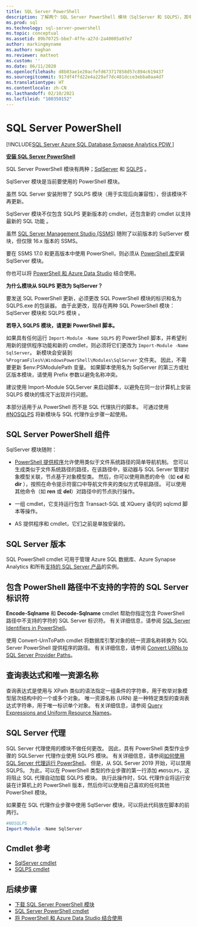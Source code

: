 ```yaml
---
title: SQL Server PowerShell
description: 了解两个 SQL Server PowerShell 模块（SqlServer 和 SQLPS），其中包括 PowerShell 提供程序和 cmdlet。
ms.prod: sql
ms.technology: sql-server-powershell
ms.topic: conceptual
ms.assetid: 89b70725-bbe7-4ffe-a27d-2a40005a97e7
author: markingmyname
ms.author: maghan
ms.reviewer: matteot
ms.custom: ''
ms.date: 06/11/2020
ms.openlocfilehash: d8b03ae1e20acfefd673717858d57c894c619437
ms.sourcegitcommit: 917df4ffd22e4a229af7dc481dcce3ebba0aa4d7
ms.translationtype: HT
ms.contentlocale: zh-CN
ms.lasthandoff: 02/10/2021
ms.locfileid: "100350152"
---
```

# <a name="sql-server-powershell"></a>SQL Server PowerShell

[!INCLUDE[SQL Server Azure SQL Database Synapse Analytics PDW ](../includes/applies-to-version/sql-asdb-asdbmi-asa-pdw.md)]

**[安装 SQL Server PowerShell](download-sql-server-ps-module.md)**

SQL Server PowerShell 模块有两种；[SqlServer](/powershell/module/sqlserver) 和 [SQLPS](/powershell/module/sqlps) 。

SqlServer 模块是当前要使用的 PowerShell 模块。

虽然 SQL Server 安装附带了 SQLPS 模块（用于实现后向兼容性），但该模块不再更新。

SqlServer 模块不仅包含 SQLPS 更新版本的 cmdlet，还包含新的 cmdlet 以支持最新的 SQL 功能 。

虽然 [SQL Server Management Studio (SSMS)](../ssms/download-sql-server-management-studio-ssms.md) 随附了以前版本的 SqlServer 模块，但仅限 16.x 版本的 SSMS。

要在 SSMS 17.0 和更高版本中使用 PowerShell，则必须从 [PowerShell 库](https://www.powershellgallery.com/packages/SqlServer)安装 SqlServer 模块。

你也可以将 [PowerShell 和 Azure Data Studio](../azure-data-studio/extensions/powershell-extension.md) 结合使用。

**为什么模块从 SQLPS 更改为 SqlServer？**

要发送 SQL PowerShell 更新，必须更改 SQL PowerShell 模块的标识和名为 SQLPS.exe 的包装器。 由于此更改，现存在两种 SQL PowerShell 模块：SqlServer 模块和 SQLPS 模块 。  

**若导入 SQLPS 模块，请更新 PowerShell 脚本。**

如果具有任何运行 `Import-Module -Name SQLPS` 的 PowerShell 脚本，并希望利用新的提供程序功能和新的 cmdlet，则必须将它们更改为 `Import-Module -Name SqlServer`。 新模块会安装到 `%ProgramFiles%\WindowsPowerShell\Modules\SqlServer` 文件夹。 因此，不需要更新 $env:PSModulePath 变量。 如果脚本使用名为 SqlServer 的第三方或社区版本模块，请使用 Prefix 参数以避免名称冲突。

建议使用 Import-Module SQLServer 来启动脚本，以避免在同一台计算机上安装 SQLPS 模块的情况下出现并行问题。

本部分适用于从 PowerShell 而不是 SQL 代理执行的脚本。 可通过使用 [#NOSQLPS](#sql-server-agent) 将新模块与 SQL 代理作业步骤一起使用。

## <a name="sql-server-powershell-components"></a>SQL Server PowerShell 组件

SqlServer 模块随附：

- [PowerShell 提供程序](/powershell/module/microsoft.powershell.core/about/about_providers)允许使用类似于文件系统路径的简单导航机制。 您可以生成类似于文件系统路径的路径，在该路径中，驱动器与 SQL Server 管理对象模型关联，节点基于对象模型类。 然后，你可以使用熟悉的命令（如 **cd** 和 **dir** ），按照在命令提示符窗口中导航文件夹的类似方式导航路径。 可以使用其他命令（如 **ren** 或 **del**）对路径中的节点执行操作。

- 一组 cmdlet，它支持运行包含 Transact-SQL 或 XQuery 语句的 sqlcmd 脚本等操作。  

- AS 提供程序和 cmdlet，它们之前是单独安装的。

## <a name="sql-server-versions"></a>SQL Server 版本

SQL PowerShell cmdlet 可用于管理 Azure SQL 数据库、Azure Synapse Analytics 和所有[支持的 SQL Server 产品](https://support.microsoft.com/lifecycle/search/1044)的实例。

## <a name="sql-server-identifiers-that-contain-characters-not-supported-in-powershell-paths"></a>包含 PowerShell 路径中不支持的字符的 SQL Server 标识符

**Encode-Sqlname** 和 **Decode-Sqlname** cmdlet 帮助你指定包含 PowerShell 路径中不支持的字符的 SQL Server 标识符。 有关详细信息，请参阅 [SQL Server Identifiers in PowerShell](sql-server-identifiers-in-powershell.md)。

使用 Convert-UrnToPath cmdlet 将数据库引擎对象的统一资源名称转换为 SQL Server PowerShell 提供程序的路径。 有关详细信息，请参阅 [Convert URNs to SQL Server Provider Paths](/powershell/module/sqlserver/Convert-UrnToPath)。
  
## <a name="query-expressions-and-unique-resource-names"></a>查询表达式和唯一资源名称  

查询表达式是使用与 XPath 类似的语法指定一组条件的字符串，用于枚举对象模型层次结构中的一个或多个对象。 唯一资源名称 (URN) 是一种特定类型的查询表达式字符串，用于唯一标识单个对象。 有关详细信息，请参阅 [Query Expressions and Uniform Resource Names](query-expressions-and-uniform-resource-names.md)。

## <a name="sql-server-agent"></a>SQL Server 代理

SQL Server 代理使用的模块不做任何更改。 因此，具有 PowerShell 类型作业步骤的 SQLServer 代理作业使用 SQLPS 模块。 有关详细信息，请参阅[如何使用 SQL Server 代理运行 PowerShell](run-windows-powershell-steps-in-sql-server-agent.md)。 但是，从 SQL Server 2019 开始，可以禁用 SQLPS。 为此，可以在 PowerShell 类型的作业步骤的第一行添加 `#NOSQLPS`，这将阻止 SQL 代理自动加载 SQLPS 模块。 执行此操作时，SQL 代理作业将运行安装在计算机上的 PowerShell 版本，然后你可以使用自己喜欢的任何其他 PowerShell 模块。

如果要在 SQL 代理作业步骤中使用 SqlServer 模块，可以将此代码放在脚本的前两行。

```powershell
#NOSQLPS
Import-Module -Name SqlServer
```

## <a name="cmdlet-reference"></a>Cmdlet 参考

- [SqlServer cmdlet](/powershell/module/sqlserver)
- [SQLPS cmdlet](/powershell/module/sqlps)

## <a name="next-steps"></a>后续步骤

- [下载 SQL Server PowerShell 模块](download-sql-server-ps-module.md)
- [SQL Server PowerShell cmdlet](/powershell/module/sqlserver)
- [将 PowerShell 和 Azure Data Studio 结合使用](../azure-data-studio/extensions/powershell-extension.md)
